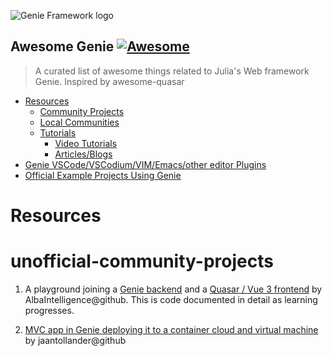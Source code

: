 ![Genie Framework logo](https://raw.githubusercontent.com/GenieFramework/Genie.jl/master/docs/content/img/genie_logo.png)

## Awesome Genie [![Awesome](https://cdn.rawgit.com/sindresorhus/awesome/d7305f38d29fed78fa85652e3a63e154dd8e8829/media/badge.svg)](https://github.com/sindresorhus/awesome)

> A curated list of awesome things related to Julia's Web framework Genie. Inspired by awesome-quasar

- [Resources](#resources)
    - [Community Projects](#unofficial-community-projects)
    - [Local Communities](#local-communities)
    - [Tutorials](#tutorials)
      - [Video Tutorials](#video-tutorials)
      - [Articles/Blogs](#articles)
- [Genie VSCode/VSCodium/VIM/Emacs/other editor Plugins](#community-tools)
- [Official Example Projects Using Genie](#official-projects)

# Resources

# unofficial-community-projects

1) A playground joining a [Genie backend](https://github.com/AlbaIntelligence/Genie_Quasar_playground-Genie_backend.jl) and a [Quasar / Vue 3 frontend](https://github.com/AlbaIntelligence/Genie_Quasar_playground-Quasar_frontend) by AlbaIntelligence@github. This is code documented in detail as learning progresses. 

2) [MVC app in Genie deploying it to a container cloud and virtual machine](https://github.com/jaantollander/GenieWebApp.jl) by jaantollander@github

